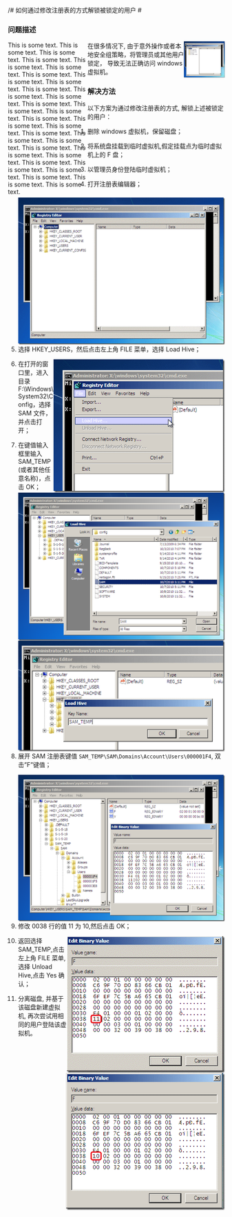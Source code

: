 /# 如何通过修改注册表的方式解锁被锁定的用户 #

### 问题描述 ###
<style type="text/css">
img {
    float: right;
}
</style>
<p>
<img src="./media/aog-virual-machines-qa-regedit-modification-unlock-user/regedit.png" width="95" height="84" style="float:right"/>
<div style="width:185px;margin-bottom:5px;float:left;">
This is some text. This is some text. This is some text.
This is some text. This is some text. This is some text.
This is some text. This is some text. This is some text.
This is some text. This is some text. This is some text.
This is some text. This is some text. This is some text.
This is some text. This is some text. This is some text.
This is some text. This is some text. This is some text.
This is some text. This is some text. This is some text.
This is some text. This is some text. This is some text.
This is some text. This is some text. This is some text.
</div>
</p>


在很多情况下, 由于意外操作或者本地安全组策略，将管理员或其他用户锁定， 导致无法正确访问 windows 虚拟机。

### 解决方法 ###

以下方案为通过修改注册表的方式, 解锁上述被锁定的用户：

1. 删除 windows 虚拟机，保留磁盘；
2. 将系统盘挂载到临时虚拟机,假定挂载点为临时虚拟机上的 F 盘；
3. 以管理员身份登陆临时虚拟机；
4. 打开注册表编辑器；

	![regedit](./media/aog-virual-machines-qa-regedit-modification-unlock-user/regedit.png)

6. 选择 HKEY_USERS，然后点击左上角 FILE 菜单，选择 Load Hive；

	![regedit-hkey-users-file-load-hive](./media/aog-virual-machines-qa-regedit-modification-unlock-user/regedit-hkey-users-file-load-hive.png)

8. 在打开的窗口里，进入目录 F:\Windows\System32\Config，选择 SAM 文件，并点击打开；

	![SAM](./media/aog-virual-machines-qa-regedit-modification-unlock-user/SAM.png)

10. 在键值输入框里输入 SAM_TEMP (或者其他任意名称)，点击 OK；

	![sam-temp](./media/aog-virual-machines-qa-regedit-modification-unlock-user/sam-temp.png)

12. 展开 SAM 注册表键值 `SAM_TEMP\SAM\Domains\Account\Users\000001F4`, 双击”F”键值；

	![000001F4-F](./media/aog-virual-machines-qa-regedit-modification-unlock-user/000001F4-F.png)

14. 修改 0038 行的值 11 为 10,然后点击 OK；

	![0038-11](./media/aog-virual-machines-qa-regedit-modification-unlock-user/0038-11.png)
	![0038-10](./media/aog-virual-machines-qa-regedit-modification-unlock-user/0038-10.png)


16. 返回选择 SAM_TEMP,点击左上角 FILE 菜单,选择 Unload Hive,点击 Yes 确认；
17. 分离磁盘, 并基于该磁盘新建虚拟机, 再次尝试用相同的用户登陆该虚拟机。

